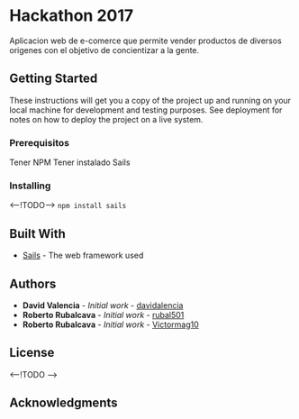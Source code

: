 # Hackathon 2017

Aplicacion web de e-comerce que permite vender productos de diversos origenes con el objetivo de concientizar a la gente.

## Getting Started

These instructions will get you a copy of the project up and running on your local machine for development and testing purposes. See deployment for notes on how to deploy the project on a live system.

### Prerequisitos

Tener NPM
Tener instalado Sails


### Installing

<--!TODO-->
```npm install sails```


## Built With

* [Sails](http://www.dropwizard.io/1.0.2/docs/) - The web framework used

## Authors

* **David Valencia** - *Initial work* - [davidalencia](https://github.com/davidalencia)
* **Roberto Rubalcava** - *Initial work* - [rubal501](https://github.com/rubal501)
* **Roberto Rubalcava** - *Initial work* - [Victormag10](https://github.com/Victormag10)

## License

<--!TODO -->

## Acknowledgments

